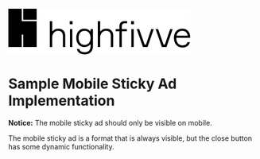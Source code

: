 ![Highfivve logo](../img/highfivve-logo.png)

# Sample Mobile Sticky Ad Implementation</h1>

**Notice:** The mobile sticky ad should only be visible on mobile.

The mobile sticky ad is a format that is always visible, but the close
button has some dynamic functionality.
